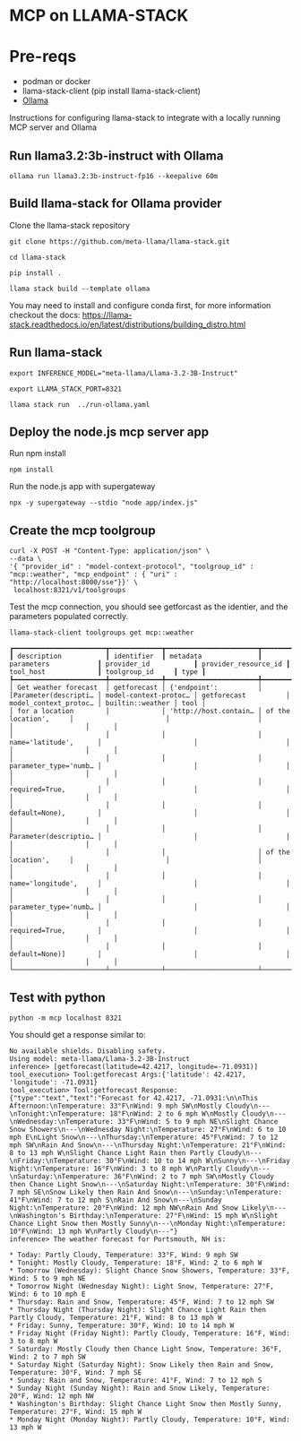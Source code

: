 # MCP on LLAMA-STACK

# Pre-reqs

* podman or docker
* llama-stack-client  (pip install llama-stack-client)
* [Ollama](https://ollama.com/)

Instructions for configuring llama-stack to integrate with a locally running MCP server and Ollama

## Run llama3.2:3b-instruct with Ollama 

`ollama run llama3.2:3b-instruct-fp16 --keepalive 60m`

## Build llama-stack for Ollama provider

Clone the llama-stack repository

`git clone https://github.com/meta-llama/llama-stack.git`

`cd llama-stack`

`pip install .`

`llama stack build --template ollama`

You may need to install and configure conda first, for more information checkout the docs: https://llama-stack.readthedocs.io/en/latest/distributions/building_distro.html

## Run llama-stack

`export INFERENCE_MODEL="meta-llama/Llama-3.2-3B-Instruct"`

`export LLAMA_STACK_PORT=8321`

`llama stack run  ../run-ollama.yaml`

## Deploy the node.js mcp server app

Run npm install

`npm install`

Run the node.js app with supergateway

`npx -y supergateway --stdio "node app/index.js"`


## Create the mcp toolgroup 

```
curl -X POST -H "Content-Type: application/json" \
--data \
'{ "provider_id" : "model-context-protocol", "toolgroup_id" : "mcp::weather", "mcp_endpoint" : { "uri" : "http://localhost:8000/sse"}}' \
 localhost:8321/v1/toolgroups 
 ```

Test the mcp connection, you should see getforcast as the identier, and the parameters populated correctly.

`llama-stack-client toolgroups get mcp::weather `
```
┏━━━━━━━━━━━━━━━━━━━━━━━┳━━━━━━━━━━━━━┳━━━━━━━━━━━━━━━━━━━━━━━┳━━━━━━━━━━━━━━━━━━━━━━━┳━━━━━━━━━━━━━━━━━━━━━━━┳━━━━━━━━━━━━━━━━━━━━━━┳━━━━━━━━━━━━━━━━━━━━━━━┳━━━━━━━━━━━━━━━━━━┳━━━━━━┓
┃ description           ┃ identifier  ┃ metadata              ┃ parameters            ┃ provider_id           ┃ provider_resource_id ┃ tool_host             ┃ toolgroup_id     ┃ type ┃
┡━━━━━━━━━━━━━━━━━━━━━━━╇━━━━━━━━━━━━━╇━━━━━━━━━━━━━━━━━━━━━━━╇━━━━━━━━━━━━━━━━━━━━━━━╇━━━━━━━━━━━━━━━━━━━━━━━╇━━━━━━━━━━━━━━━━━━━━━━╇━━━━━━━━━━━━━━━━━━━━━━━╇━━━━━━━━━━━━━━━━━━╇━━━━━━┩
│ Get weather forecast  │ getforecast │ {'endpoint':          │ [Parameter(descripti… │ model-context-protoc… │ getforecast          │ model_context_protoc… │ builtin::weather │ tool │
│ for a location        │             │ 'http://host.contain… │ of the location',     │                       │                      │                       │                  │      │
│                       │             │                       │ name='latitude',      │                       │                      │                       │                  │      │
│                       │             │                       │ parameter_type='numb… │                       │                      │                       │                  │      │
│                       │             │                       │ required=True,        │                       │                      │                       │                  │      │
│                       │             │                       │ default=None),        │                       │                      │                       │                  │      │
│                       │             │                       │ Parameter(descriptio… │                       │                      │                       │                  │      │
│                       │             │                       │ of the location',     │                       │                      │                       │                  │      │
│                       │             │                       │ name='longitude',     │                       │                      │                       │                  │      │
│                       │             │                       │ parameter_type='numb… │                       │                      │                       │                  │      │
│                       │             │                       │ required=True,        │                       │                      │                       │                  │      │
│                       │             │                       │ default=None)]        │                       │                      │                       │                  │      │
└───────────────────────┴─────────────┴───────────────────────┴───────────────────────┴───────────────────────┴──────────────────────┴───────────────────────┴──────────────────┴──────┘
```


## Test with python


`python -m mcp localhost 8321`

You should get a response similar to:

```
No available shields. Disabling safety.
Using model: meta-llama/Llama-3.2-3B-Instruct
inference> [getforecast(latitude=42.4217, longitude=-71.0931)]
tool_execution> Tool:getforecast Args:{'latitude': 42.4217, 'longitude': -71.0931}
tool_execution> Tool:getforecast Response:{"type":"text","text":"Forecast for 42.4217, -71.0931:\n\nThis Afternoon:\nTemperature: 33°F\nWind: 9 mph SW\nMostly Cloudy\n---\nTonight:\nTemperature: 18°F\nWind: 2 to 6 mph W\nMostly Cloudy\n---\nWednesday:\nTemperature: 33°F\nWind: 5 to 9 mph NE\nSlight Chance Snow Showers\n---\nWednesday Night:\nTemperature: 27°F\nWind: 6 to 10 mph E\nLight Snow\n---\nThursday:\nTemperature: 45°F\nWind: 7 to 12 mph SW\nRain And Snow\n---\nThursday Night:\nTemperature: 21°F\nWind: 8 to 13 mph W\nSlight Chance Light Rain then Partly Cloudy\n---\nFriday:\nTemperature: 30°F\nWind: 10 to 14 mph W\nSunny\n---\nFriday Night:\nTemperature: 16°F\nWind: 3 to 8 mph W\nPartly Cloudy\n---\nSaturday:\nTemperature: 36°F\nWind: 2 to 7 mph SW\nMostly Cloudy then Chance Light Snow\n---\nSaturday Night:\nTemperature: 30°F\nWind: 7 mph SE\nSnow Likely then Rain And Snow\n---\nSunday:\nTemperature: 41°F\nWind: 7 to 12 mph S\nRain And Snow\n---\nSunday Night:\nTemperature: 20°F\nWind: 12 mph NW\nRain And Snow Likely\n---\nWashington's Birthday:\nTemperature: 27°F\nWind: 15 mph W\nSlight Chance Light Snow then Mostly Sunny\n---\nMonday Night:\nTemperature: 10°F\nWind: 13 mph W\nPartly Cloudy\n---"}
inference> The weather forecast for Portsmouth, NH is:

* Today: Partly Cloudy, Temperature: 33°F, Wind: 9 mph SW
* Tonight: Mostly Cloudy, Temperature: 18°F, Wind: 2 to 6 mph W
* Tomorrow (Wednesday): Slight Chance Snow Showers, Temperature: 33°F, Wind: 5 to 9 mph NE
* Tomorrow Night (Wednesday Night): Light Snow, Temperature: 27°F, Wind: 6 to 10 mph E
* Thursday: Rain and Snow, Temperature: 45°F, Wind: 7 to 12 mph SW
* Thursday Night (Thursday Night): Slight Chance Light Rain then Partly Cloudy, Temperature: 21°F, Wind: 8 to 13 mph W
* Friday: Sunny, Temperature: 30°F, Wind: 10 to 14 mph W
* Friday Night (Friday Night): Partly Cloudy, Temperature: 16°F, Wind: 3 to 8 mph W
* Saturday: Mostly Cloudy then Chance Light Snow, Temperature: 36°F, Wind: 2 to 7 mph SW
* Saturday Night (Saturday Night): Snow Likely then Rain and Snow, Temperature: 30°F, Wind: 7 mph SE
* Sunday: Rain and Snow, Temperature: 41°F, Wind: 7 to 12 mph S
* Sunday Night (Sunday Night): Rain and Snow Likely, Temperature: 20°F, Wind: 12 mph NW
* Washington's Birthday: Slight Chance Light Snow then Mostly Sunny, Temperature: 27°F, Wind: 15 mph W
* Monday Night (Monday Night): Partly Cloudy, Temperature: 10°F, Wind: 13 mph W
```